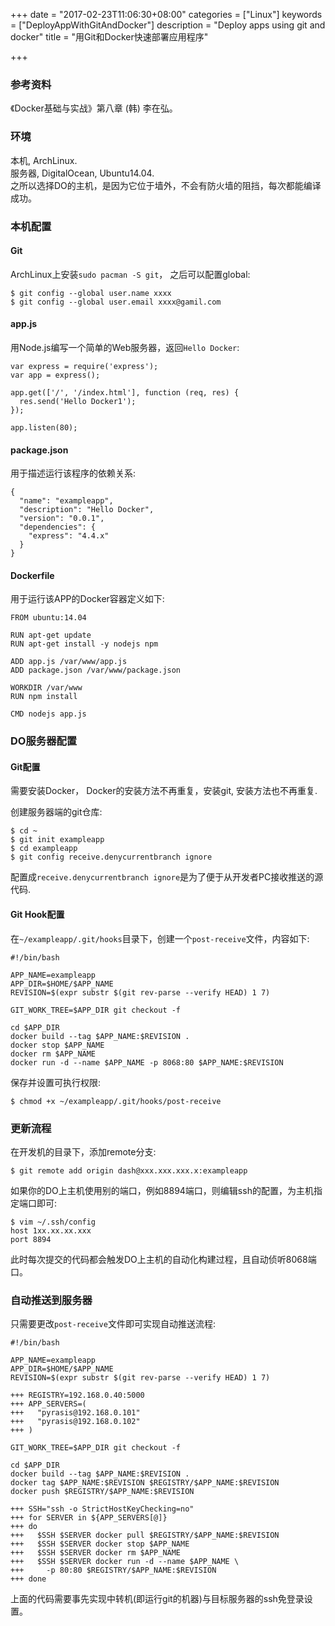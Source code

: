 +++
date = "2017-02-23T11:06:30+08:00"
categories = ["Linux"]
keywords = ["DeployAppWithGitAndDocker"]
description = "Deploy apps using git and docker"
title = "用Git和Docker快速部署应用程序"

+++
### 参考资料
《Docker基础与实战》第八章 (韩) 李在弘。    

### 环境
本机, ArchLinux.   
服务器, DigitalOcean, Ubuntu14.04.    
之所以选择DO的主机，是因为它位于墙外，不会有防火墙的阻挡，每次都能编译成功。    

### 本机配置
#### Git
ArchLinux上安装`sudo pacman -S git`， 之后可以配置global:    

```
$ git config --global user.name xxxx
$ git config --global user.email xxxx@gamil.com
```
#### app.js
用Node.js编写一个简单的Web服务器，返回`Hello Docker`:    

```
var express = require('express');
var app = express();

app.get(['/', '/index.html'], function (req, res) {
  res.send('Hello Docker1');
});

app.listen(80);
```
#### package.json
用于描述运行该程序的依赖关系:    

```
{
  "name": "exampleapp",
  "description": "Hello Docker",
  "version": "0.0.1",
  "dependencies": {
    "express": "4.4.x"
  }
}
```
#### Dockerfile
用于运行该APP的Docker容器定义如下:    

```
FROM ubuntu:14.04

RUN apt-get update
RUN apt-get install -y nodejs npm

ADD app.js /var/www/app.js
ADD package.json /var/www/package.json

WORKDIR /var/www
RUN npm install

CMD nodejs app.js
```
### DO服务器配置
#### Git配置
需要安装Docker， Docker的安装方法不再重复，安装git, 安装方法也不再重复.    

创建服务器端的git仓库:    

```
$ cd ~
$ git init exampleapp
$ cd exampleapp
$ git config receive.denycurrentbranch ignore
```
配置成`receive.denycurrentbranch ignore`是为了便于从开发者PC接收推送的源代码.    
#### Git Hook配置
在`~/exampleapp/.git/hooks`目录下，创建一个`post-receive`文件，内容如下:    

```
#!/bin/bash

APP_NAME=exampleapp
APP_DIR=$HOME/$APP_NAME
REVISION=$(expr substr $(git rev-parse --verify HEAD) 1 7)

GIT_WORK_TREE=$APP_DIR git checkout -f

cd $APP_DIR
docker build --tag $APP_NAME:$REVISION .
docker stop $APP_NAME
docker rm $APP_NAME
docker run -d --name $APP_NAME -p 8068:80 $APP_NAME:$REVISION
```
保存并设置可执行权限:    

```
$ chmod +x ~/exampleapp/.git/hooks/post-receive
```

### 更新流程
在开发机的目录下，添加remote分支:    

```
$ git remote add origin dash@xxx.xxx.xxx.x:exampleapp
```
如果你的DO上主机使用别的端口，例如8894端口，则编辑ssh的配置，为主机指定端口即可:    

```
$ vim ~/.ssh/config
host 1xx.xx.xx.xxx
port 8894
```
此时每次提交的代码都会触发DO上主机的自动化构建过程，且自动侦听8068端口。

### 自动推送到服务器
只需要更改`post-receive`文件即可实现自动推送流程:    

```
#!/bin/bash

APP_NAME=exampleapp
APP_DIR=$HOME/$APP_NAME
REVISION=$(expr substr $(git rev-parse --verify HEAD) 1 7)

+++ REGISTRY=192.168.0.40:5000
+++ APP_SERVERS=(
+++   "pyrasis@192.168.0.101"
+++   "pyrasis@192.168.0.102"
+++ )

GIT_WORK_TREE=$APP_DIR git checkout -f

cd $APP_DIR
docker build --tag $APP_NAME:$REVISION .
docker tag $APP_NAME:$REVISION $REGISTRY/$APP_NAME:$REVISION
docker push $REGISTRY/$APP_NAME:$REVISION

+++ SSH="ssh -o StrictHostKeyChecking=no"
+++ for SERVER in ${APP_SERVERS[@]}
+++ do
+++   $SSH $SERVER docker pull $REGISTRY/$APP_NAME:$REVISION
+++   $SSH $SERVER docker stop $APP_NAME
+++   $SSH $SERVER docker rm $APP_NAME
+++   $SSH $SERVER docker run -d --name $APP_NAME \
+++     -p 80:80 $REGISTRY/$APP_NAME:$REVISION
+++ done
```
上面的代码需要事先实现中转机(即运行git的机器)与目标服务器的ssh免登录设置。
